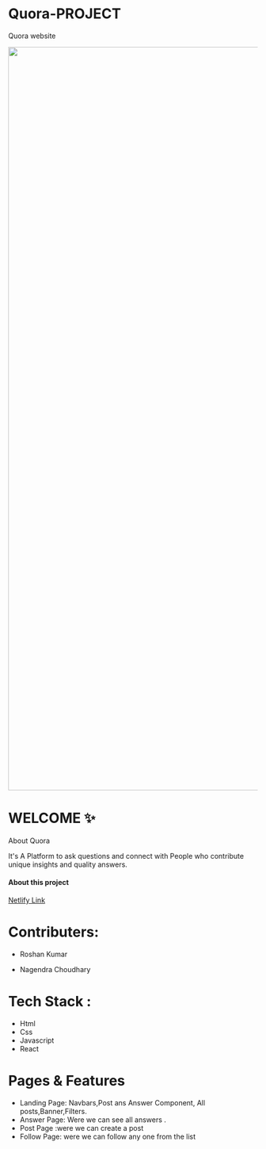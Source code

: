 <h1>Quora-PROJECT</h1>
<p>Quora  website</p>
<img width="1500" src="https://roshan-portfolio1.netlify.app/qua.png" alt="">
<h1>WELCOME ✨</h1>
<p>About Quora</p>
<p>It's A Platform to ask questions and connect with People who contribute unique insights and quality answers.</p>
<h4>About this project</h4>
<a target="_blank" href="https://heartfelt-llama-580bb7.netlify.app/login/">Netlify Link</a>

<h1>Contributers:</h1>
<ul>
  <li>Roshan Kumar</li>
</ul>
<ul>
  <li>Nagendra Choudhary</li>
</ul>
<h1>Tech Stack :</h1>
<ul> 
  <li>Html</li>
  <li>Css</li>
  <li>Javascript</li>
  <li>React</li>
</ul>
  
<h1>Pages & Features</h1>
<ul> 
  <li>Landing Page: Navbars,Post ans Answer Component, All posts,Banner,Filters.</li>
  <li>Answer Page: Were we can see all answers .</li>
  <li>Post Page :were we can create a post </li>
  <li>Follow Page: were we can follow any one from the list </li>
</ul>

